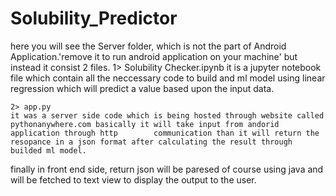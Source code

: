 # Solubility_Predictor
here you will see the Server folder, which is not the part of Android Application.'remove it to run android application on your machine' but instead it consist 2 files.
    1> Solubility Checker.ipynb
    it is a jupyter notebook file which contain all the neccessary code to build and ml model using linear regression which will predict a value based upon the input data.
    
    2> app.py
    it was a server side code which is being hosted through website called pythonanywhere.com basically it will take input from andorid application through http        communication than it will return the resopance in a json format after calculating the result through builded ml model.
   
   finally in front end side,
   return json will be paresed of course using java and will be fetched to text view to display the output to the user.
